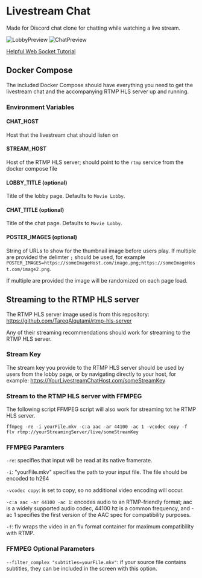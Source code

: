# Livestream Chat
Made for Discord chat clone for chatting while watching a live stream.

![LobbyPreview](https://cacheblasters.nyc3.cdn.digitaloceanspaces.com/LivestreamChatPreview_Lobby.png)
![ChatPreview](https://cacheblasters.nyc3.cdn.digitaloceanspaces.com/LivestreamChatPreview_Chat.png)


[Helpful Web Socket Tutorial](https://www.youtube.com/watch?v=vQjiN8Qgs3c&list=PL4cUxeGkcC9i4V-_ZVwLmOusj8YAUhj_9)

## Docker Compose

The included Docker Compose should have everything you need to get the livestream chat and the accompanying RTMP HLS server up and running.

### Environment Variables

#### CHAT_HOST

Host that the livestream chat should listen on

#### STREAM_HOST

Host of the RTMP HLS server; should point to the `rtmp` service from the docker compose file

#### LOBBY_TITLE (optional)

Title of the lobby page. Defaults to `Movie Lobby`.

#### CHAT_TITLE (optional)

Title of the chat page. Defaults to `Movie Lobby`.

#### POSTER_IMAGES (optional)

String of URLs to show for the thumbnail image before users play. If multiple are provided the delimter `;` should be used, for example
`POSTER_IMAGES=https://someImageHost.com/image.png;https://someImageHost.com/image2.png`.

If multiple are provided the image will be randomized on each page load.

## Streaming to the RTMP HLS server

The RTMP HLS server image used is from this repository:
https://github.com/TareqAlqutami/rtmp-hls-server

Any of their streaming recommendations should work for streaming to the RTMP HLS server.

### Stream Key

The stream key you provide to the RTMP HLS server should be used by users from the lobby page, or by navigating directly to your host, for example: https://YourLivestreamChatHost.com/someStreamKey

### Stream to the RTMP HLS server with FFMPEG

The following script FFMPEG script will also work for streaming tot he RTMP HLS server.

`ffmpeg -re -i yourFile.mkv -c:a aac -ar 44100 -ac 1 -vcodec copy -f flv rtmp://yourStreamingServer/live/someStreamKey`

### FFMPEG Paramters

`-re`: specifies that input will be read at its native framerate.

`-i`: "yourFile.mkv" specifies the path to your input file. The file should be encoded to h264

`-vcodec copy`: is set to copy, so no additional video encoding will occur.

`-c:a aac -ar 44100 -ac 1`: encodes audio to an RTMP-friendly format; aac is a widely supported audio codec, 44100 hz is a common frequency, and -ac 1 specifies the first version of the AAC spec for compatibility purposes.

`-f`: flv wraps the video in an flv format container for maximum compatibility with RTMP.

### FFMPEG Optional Parameters

`--filter_complex "subtitles=yourFile.mkv"`: if your source file contains subtitles, they can be included in the screen with this option.
